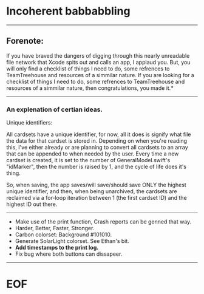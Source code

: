 # Incoherent babbabbling

---

## Forenote: 
If you have braved the dangers of digging through this nearly unreadable file network that Xcode spits out and calls an app, I applaud you. But, you will only find a checklist of things I need to do, some refrences to TeamTreehouse and resources of a simmilar nature. If you are looking for a checklist of things I need to do, some refrences to TeamTreehouse and resources of a simmilar nature, then congratulations, you made it.*

---

### An explenation of certian ideas.

Unique identifiers:

All cardsets have a unique identifier, for now, all it does is signify what file the data for that cardset is stored in. Depending on when you're reading this, I've either already or are planning to convert all cardsets to an array that can be appended to when needed by the user. Every time a new cardset is created, it is set to the number of GeneralModel.swift's "idMarker", then the number is raised by 1, and the cycle of life does it's thing.

So, when saving, the app saves/will save/should save ONLY the highest unique identifier, and then, when being unarchived, the cardsets are reclaimed via a for-loop iteration between 1 (the first cardset ID) and the highest ID out there.

---

* Make use of the print function, Crash reports can be genned that way.
* Harder, Better, Faster, Stronger.
* Carbon colorset: Background #101010.
* Generate SolarLight colorset. See Ethan's bit.
* **Add timestamps to the print log.**
* Fix bug where both buttons can dissapeer.

---

# EOF
